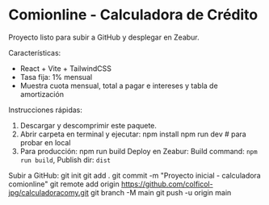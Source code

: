 # Comionline - Calculadora de Crédito

Proyecto listo para subir a GitHub y desplegar en Zeabur.

Características:
- React + Vite + TailwindCSS
- Tasa fija: 1% mensual
- Muestra cuota mensual, total a pagar e intereses y tabla de amortización

Instrucciones rápidas:
1. Descargar y descomprimir este paquete.
2. Abrir carpeta en terminal y ejecutar:
   npm install
   npm run dev   # para probar en local
3. Para producción:
   npm run build
   Deploy en Zeabur: Build command: `npm run build`, Publish dir: `dist`

Subir a GitHub:
git init
git add .
git commit -m "Proyecto inicial - calculadora comionline"
git remote add origin https://github.com/colficol-jpg/calculadoracomy.git
git branch -M main
git push -u origin main
